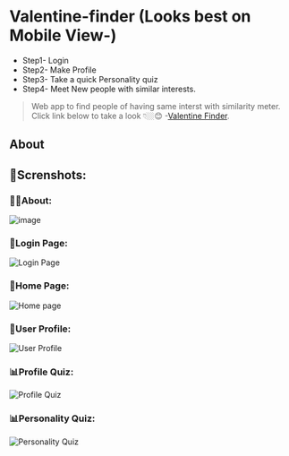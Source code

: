# Valentine-finder (Looks best on Mobile View-)
- Step1- Login
- Step2- Make Profile
- Step3- Take a quick Personality quiz
- Step4- Meet New people with similar interests.

>Web app to find people of having same interst with similarity meter.  Click link below to take a look 👇🏼😊
-[Valentine Finder](https://findvalentineon.web.app/).
## About  
## 🌄Screnshots:
### 👩‍🔬About:
![image](https://user-images.githubusercontent.com/68294675/178310114-17d79c29-4890-4eb3-8716-92bea984ed4f.png)
### 🤵Login Page:
![Login Page](https://user-images.githubusercontent.com/68294675/178303369-95b5c16e-39ca-4c65-a9eb-69f349bf1608.png)
### 🌅Home Page:
![Home page](https://user-images.githubusercontent.com/68294675/178308714-2b3cb793-993b-4c02-8627-476dab1a7b6f.png)
### 🤵User Profile:
![User Profile](https://user-images.githubusercontent.com/68294675/178308998-282fdecb-6234-4811-944d-f54eb313ec03.png)
### 📊Profile Quiz:
![Profile Quiz](https://user-images.githubusercontent.com/68294675/178309704-e1ccc76c-e22c-4990-a73f-8f66df759618.png)
### 📊Personality Quiz:
![Personality Quiz](https://user-images.githubusercontent.com/68294675/178309759-1732fe06-d02d-4d32-a1c1-21d2aeb3f40c.png)
